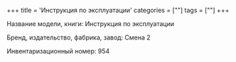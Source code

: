 +++
title = 'Инструкция по эксплуатации'
categories = [""]
tags = [""]
+++

Название модели, книги: Инструкция по эксплуатации

Бренд, издательство, фабрика, завод: Смена 2

Инвентаризационный номер: 954


